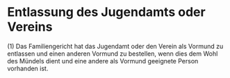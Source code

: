 # Entlassung des Jugendamts oder Vereins

(1) Das Familiengericht hat das Jugendamt oder den Verein als Vormund zu entlassen und einen anderen Vormund zu bestellen, wenn dies dem Wohl des Mündels dient und eine andere als Vormund geeignete Person vorhanden ist.